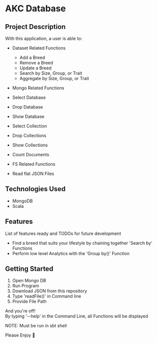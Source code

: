 # AKC Database

## Project Description
With this application, a user is able to:
- Dataset Related Functions
  - Add a Breed
  - Remove a Breed
  - Update a Breed
  - Search by Size, Group, or Trait
  - Aggregate by Size, Group, or Trait
  
 - Mongo Related Functions
  - Select Database
  - Drop Database
  - Show Database
  - Select Collection
  - Drop Collections
  - Show Collections
  - Count Documents
  
 - FS Related Functions
  - Read flat JSON Files

## Technologies Used

* MongoDB
* Scala

## Features

List of features ready and TODOs for future development
* Find a breed that suits your lifestyle by chaining together 'Search by' Functions
* Perform low level Analytics with the 'Group by()' Function 

## Getting Started

1. Open Mongo DB
2. Run Program
3. Download JSON from this repository
4. Type 'readFile()' in Command line
5. Provide File Path

And you're off!\
By typing '--help' in the Command Line, all Functions will be displayed

NOTE: Must be run in sbt shell

Please Enjoy :slightly_smiling_face:
